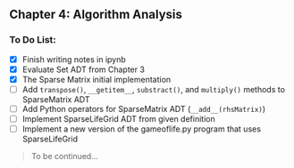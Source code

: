 ## Chapter 4: Algorithm Analysis

### To Do List:

- [x] Finish writing notes in ipynb
- [x] Evaluate Set ADT from Chapter 3
- [x] The Sparse Matrix initial implementation
- [ ] Add ```transpose()```, ```__getitem__```, ```substract()```, and ```multiply()``` methods to SparseMatrix ADT
- [ ] Add Python operators for SparseMatrix ADT (```__add__(rhsMatrix)```)
- [ ] Implement SparseLifeGrid ADT from given definition
- [ ] Implement a new version of the gameoflife.py program that uses SparseLifeGrid

> To be continued...
